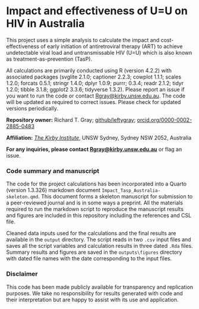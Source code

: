 # Impact and effectiveness of U=U on HIV in Australia

This project uses a simple analysis to calculate the impact and
cost-effectiveness of early initiation of antiretroviral therapy (ART) to
achieve undetectable viral load and untransmissable HIV (U=U) which is also
known as treatment-as-prevention (TasP). 

All calculations are primarily conducted using R (version 4.2.2) with associated
packages (svglite 2.1.0; captioner 2.2.3; cowplot 1.1.1; scales 1.2.0; forcats
0.5.1; stringr 1.4.0; dplyr 1.0.9; purrr; 0.3.4; readr 2.1.2; tidyr 1.2.0;
tibble 3.1.8; ggplot2 3.3.6; tidyverse 1.3.2). Please report an issue if you
want to run the code or contact Rgray@kirby.unsw.edu.au.  The code will be
updated as required to correct issues. Please check for updated versions
periodically.

**Repository owner:** Richard T. Gray; [github/leftygray](https://github.com/leftygray); 
[orcid.org/0000-0002-2885-0483](https://orcid.org/0000-0002-2885-0483)

**Affiliation:** [_The Kirby Institute_](https://kirby.unsw.edu.au/), UNSW Sydney, Sydney NSW 2052, Australia

**For any inquiries, please contact Rgray@kirby.unsw.edu.au** or flag an issue.

### Code summary and manuscript

The code for the project calculations has been incorporated into a Quarto
(version 1.3.326) markdown document `Impact_Tasp_Australia-skeleton.qmd`. This
document forms a skeleton manuscript for submission to a peer-reviewed journal
and is in some ways a preprint. All the materials required to run the markdown
script to reproduce the manuscript results and figures are included in this
repository including the references and CSL file. 

Cleaned data inputs used for the calculations and the final results are
available in the `output` directory. The script reads in two `.csv` input files
and saves all the script variables and calculation results in three dated `.Rda`
files.  Summary results and figures are saved in the `outputs\figures` directory
with dated file names with the date corresponding to the input files.

### Disclaimer

This code has been made publicly available for transparency and replication
purposes. We take no responsibility for results generated with code and their
interpretation but are happy to assist with its use and application. 
